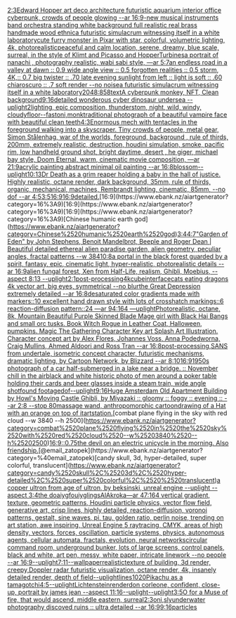 [2:3](https://www.ebank.nz/aiartgenerator?category=2%3A3)[Edward Hopper art deco architecture futuristic aquarium interior office cyberpunk, crowds of people glowing --ar 16:9](https://www.ebank.nz/aiartgenerator?category=Edward%2520Hopper%2520art%2520deco%2520architecture%2520futuristic%2520aquarium%2520interior%2520office%2520cyberpunk%2C%2520crowds%2520of%2520people%2520glowing%2520--ar%252016%3A9)[-](https://www.ebank.nz/aiartgenerator?category=-)[new musical instruments band orchestra standing white background full realistic real brass handmade wood ethnic](https://www.ebank.nz/aiartgenerator?category=new%2520musical%2520instruments%2520band%2520orchestra%2520standing%2520white%2520background%2520full%2520realistic%2520real%2520brass%2520handmade%2520wood%2520ethnic)[a futuristic simulacrum witnessing itself in a white laboratory](https://www.ebank.nz/aiartgenerator?category=a%2520futuristic%2520simulacrum%2520witnessing%2520itself%2520in%2520a%2520white%2520laboratory)[cute furry monster in Pixar with star, colorful, volumetric lighting, 4k, photorealistic](https://www.ebank.nz/aiartgenerator?category=cute%2520furry%2520monster%2520in%2520Pixar%2520with%2520star%2C%2520colorful%2C%2520volumetric%2520lighting%2C%25204k%2C%2520photorealistic)[peaceful and calm location, serene, dreamy, blue scale, surreal, in the style of Klimt and Picasso and Hopper](https://www.ebank.nz/aiartgenerator?category=peaceful%2520and%2520calm%2520location%2C%2520serene%2C%2520dreamy%2C%2520blue%2520scale%2C%2520surreal%2C%2520in%2520the%2520style%2520of%2520Klimt%2520and%2520Picasso%2520and%2520Hopper)[Turbines](https://www.ebank.nz/aiartgenerator?category=Turbines)[a portrait of nanachi , photography realistic, wabi sabi style, —ar 5:7](https://www.ebank.nz/aiartgenerator?category=a%2520portrait%2520of%2520nanachi%2520%2C%2520photography%2520realistic%2C%2520wabi%2520sabi%2520style%2C%2520%E2%80%94ar%25205%3A7)[an endless road in a valley at dawn :: 0.9 wide angle view :: 0.5 forgotten realities :: 0.5 storm, 4K,:: 0.7 big twister :: .70 late evening sunlight from left :: light is soft :: .60 chiaroscuro  :: .7 soft render --no noise](https://www.ebank.nz/aiartgenerator?category=an%2520endless%2520road%2520in%2520a%2520valley%2520at%2520dawn%2520%3A%3A%25200.9%2520wide%2520angle%2520view%2520%3A%3A%25200.5%2520forgotten%2520realities%2520%3A%3A%25200.5%2520storm%2C%25204K%2C%3A%3A%25200.7%2520big%2520twister%2520%3A%3A%2520.70%2520late%2520evening%2520sunlight%2520from%2520left%2520%3A%3A%2520light%2520is%2520soft%2520%3A%3A%2520.60%2520chiaroscuro%2520%2520%3A%3A%2520.7%2520soft%2520render%2520--no%2520noise)[a futuristic simulacrum witnessing itself in a white laboratory](https://www.ebank.nz/aiartgenerator?category=a%2520futuristic%2520simulacrum%2520witnessing%2520itself%2520in%2520a%2520white%2520laboratory)[2048:858](https://www.ebank.nz/aiartgenerator?category=2048%3A858)[text](https://www.ebank.nz/aiartgenerator?category=text)[A cyberpunk monkey, NFT, Clean background](https://www.ebank.nz/aiartgenerator?category=A%2520cyberpunk%2520monkey%2C%2520NFT%2C%2520Clean%2520background)[9:16](https://www.ebank.nz/aiartgenerator?category=9%3A16)[detailed wonderous cyber dinosaur undersea --uplight](https://www.ebank.nz/aiartgenerator?category=detailed%2520wonderous%2520cyber%2520dinosaur%2520undersea%2520--uplight)[2](https://www.ebank.nz/aiartgenerator?category=2)[lighting, epic composition, thunderstom, night, wild, windy, cloudy](https://www.ebank.nz/aiartgenerator?category=lighting%2C%2520epic%2520composition%2C%2520thunderstom%2C%2520night%2C%2520wild%2C%2520windy%2C%2520cloudy)[floor](https://www.ebank.nz/aiartgenerator?category=floor)[--fast](https://www.ebank.nz/aiartgenerator?category=--fast)[oni,monk](https://www.ebank.nz/aiartgenerator?category=oni%2Cmonk)[traditional photograph of a beautiful vampire face with beautiful clean teeth](https://www.ebank.nz/aiartgenerator?category=traditional%2520photograph%2520of%2520a%2520beautiful%2520vampire%2520face%2520with%2520beautiful%2520clean%2520teeth)[4:3](https://www.ebank.nz/aiartgenerator?category=4%3A3)[Enormous mech with tentacles in the foreground walking into a skyscraper. Tiny crowds of people, metal gear, Simon Stålenhag, war of the worlds, foreground, background , rule of thirds, 200mm, extremely realistic, destruction, houdini simulation, smoke, pacific rim, low handheld ground shot,  bright daytime, desert , he giger, michael bay style, Doom Eternal, warm, cinematic movie composition, —ar 21:9](https://www.ebank.nz/aiartgenerator?category=Enormous%2520mech%2520with%2520tentacles%2520in%2520the%2520foreground%2520walking%2520into%2520a%2520skyscraper.%2520Tiny%2520crowds%2520of%2520people%2C%2520metal%2520gear%2C%2520Simon%2520St%C3%A5lenhag%2C%2520war%2520of%2520the%2520worlds%2C%2520foreground%2C%2520background%2520%2C%2520rule%2520of%2520thirds%2C%2520200mm%2C%2520extremely%2520realistic%2C%2520destruction%2C%2520houdini%2520simulation%2C%2520smoke%2C%2520pacific%2520rim%2C%2520low%2520handheld%2520ground%2520shot%2C%2520%2520bright%2520daytime%2C%2520desert%2520%2C%2520he%2520giger%2C%2520michael%2520bay%2520style%2C%2520Doom%2520Eternal%2C%2520warm%2C%2520cinematic%2520movie%2520composition%2C%2520%E2%80%94ar%252021%3A9)[acrylic painting abstract minimal oil painting --ar 16:8](https://www.ebank.nz/aiartgenerator?category=acrylic%2520painting%2520abstract%2520minimal%2520oil%2520painting%2520--ar%252016%3A8)[blossom](https://www.ebank.nz/aiartgenerator?category=blossom)[--uplight](https://www.ebank.nz/aiartgenerator?category=--uplight)[10:13](https://www.ebank.nz/aiartgenerator?category=10%3A13)[Dr Death as a grim reaper holding a baby in the hall of justice. Highly realistic, octane render, dark background, 35mm, rule of thirds, organic, mechanical, machines, Rembrandt lighting, cinematic, 85mm, --no dof --ar 4:5](https://www.ebank.nz/aiartgenerator?category=Dr%2520Death%2520as%2520a%2520grim%2520reaper%2520holding%2520a%2520baby%2520in%2520the%2520hall%2520of%2520justice.%2520Highly%2520realistic%2C%2520octane%2520render%2C%2520dark%2520background%2C%252035mm%2C%2520rule%2520of%2520thirds%2C%2520organic%2C%2520mechanical%2C%2520machines%2C%2520Rembrandt%2520lighting%2C%2520cinematic%2C%252085mm%2C%2520--no%2520dof%2520--ar%25204%3A5)[3:5](https://www.ebank.nz/aiartgenerator?category=3%3A5)[16:9](https://www.ebank.nz/aiartgenerator?category=16%3A9)[16:9](https://www.ebank.nz/aiartgenerator?category=16%3A9)[detailed.](https://www.ebank.nz/aiartgenerator?category=detailed.)[16:9](https://www.ebank.nz/aiartgenerator?category=16%3A9)[16:9](https://www.ebank.nz/aiartgenerator?category=16%3A9)[16:9](https://www.ebank.nz/aiartgenerator?category=16%3A9)[Chinese humanic earth god](https://www.ebank.nz/aiartgenerator?category=Chinese%2520humanic%2520earth%2520god)[3:4](https://www.ebank.nz/aiartgenerator?category=3%3A4)[4:7](https://www.ebank.nz/aiartgenerator?category=4%3A7)["Garden of Eden" by John Stephens, Benoit Mandelbrot, Beeple and Roger Dean | Beautiful detailed ethereal alien paradise garden, alien geometry, peculiar angles, fractal patterns --w 384](https://www.ebank.nz/aiartgenerator?category=%22Garden%2520of%2520Eden%22%2520by%2520John%2520Stephens%2C%2520Benoit%2520Mandelbrot%2C%2520Beeple%2520and%2520Roger%2520Dean%2520%7C%2520Beautiful%2520detailed%2520ethereal%2520alien%2520paradise%2520garden%2C%2520alien%2520geometry%2C%2520peculiar%2520angles%2C%2520fractal%2520patterns%2520--w%2520384)[10:8](https://www.ebank.nz/aiartgenerator?category=10%3A8)[a portal in the black forest guarded by a spirit, fantasy, epic, cinematic light, hyper-realistic, photorealistic details --ar 16:9](https://www.ebank.nz/aiartgenerator?category=a%2520portal%2520in%2520the%2520black%2520forest%2520guarded%2520by%2520a%2520spirit%2C%2520fantasy%2C%2520epic%2C%2520cinematic%2520light%2C%2520hyper-realistic%2C%2520photorealistic%2520details%2520--ar%252016%3A9)[alien fungal forest, Xen from Half-Life, realism, Ghibli, Moebius, --aspect 8:13 --uplight](https://www.ebank.nz/aiartgenerator?category=alien%2520fungal%2520forest%2C%2520Xen%2520from%2520Half-Life%2C%2520realism%2C%2520Ghibli%2C%2520Moebius%2C%2520--aspect%25208%3A13%2520--uplight)[2:1](https://www.ebank.nz/aiartgenerator?category=2%3A1)[post-processing](https://www.ebank.nz/aiartgenerator?category=post-processing)[4k](https://www.ebank.nz/aiartgenerator?category=4k)[cube](https://www.ebank.nz/aiartgenerator?category=cube)[interface](https://www.ebank.nz/aiartgenerator?category=interface)[cats eating dragons 4k vector art, big eyes, symmetrical --no blur](https://www.ebank.nz/aiartgenerator?category=cats%2520eating%2520dragons%25204k%2520vector%2520art%2C%2520big%2520eyes%2C%2520symmetrical%2520--no%2520blur)[the Great Depression extremely detailed --ar 16:8](https://www.ebank.nz/aiartgenerator?category=the%2520Great%2520Depression%2520extremely%2520detailed%2520--ar%252016%3A8)[desaturated color gradients made with markers::10 excellent hand drawn style with lots of crosshatch markings::6 reaction-diffusion pattern::24 —ar 94:164 —uplight](https://www.ebank.nz/aiartgenerator?category=desaturated%2520color%2520gradients%2520made%2520with%2520markers%3A%3A10%2520excellent%2520hand%2520drawn%2520style%2520with%2520lots%2520of%2520crosshatch%2520markings%3A%3A6%2520reaction-diffusion%2520pattern%3A%3A24%2520%E2%80%94ar%252094%3A164%2520%E2%80%94uplight)[Photorealistic, octane, 8k, Mountain Beautiful Purple Skinned Blade Mage girl with Black Hai Bangs and small orc tusks. Book Witch Rogue in Leather Coat, Halloween, pumpkins. Magic The Gathering Character Key art Splash Art Illustration. Character concept art by Alex Flores, Johannes Voss, Anna Podedworna, Craig Mullins, Ahmed Aldoori and Ross Tran --ar 16:8](https://www.ebank.nz/aiartgenerator?category=Photorealistic%2C%2520octane%2C%25208k%2C%2520Mountain%2520Beautiful%2520Purple%2520Skinned%2520Blade%2520Mage%2520girl%2520with%2520Black%2520Hai%2520Bangs%2520and%2520small%2520orc%2520tusks.%2520Book%2520Witch%2520Rogue%2520in%2520Leather%2520Coat%2C%2520Halloween%2C%2520pumpkins.%2520Magic%2520The%2520Gathering%2520Character%2520Key%2520art%2520Splash%2520Art%2520Illustration.%2520Character%2520concept%2520art%2520by%2520Alex%2520Flores%2C%2520Johannes%2520Voss%2C%2520Anna%2520Podedworna%2C%2520Craig%2520Mullins%2C%2520Ahmed%2520Aldoori%2520and%2520Ross%2520Tran%2520--ar%252016%3A8)[post-processing,](https://www.ebank.nz/aiartgenerator?category=post-processing%2C)[SANS from undertale,  isometric concept character, futuristic mechanisms, dramatic lighting, by Cartoon Network, by Blizzard --ar 8:10](https://www.ebank.nz/aiartgenerator?category=SANS%2520from%2520undertale%2C%2520%2520isometric%2520concept%2520character%2C%2520futuristic%2520mechanisms%2C%2520dramatic%2520lighting%2C%2520by%2520Cartoon%2520Network%2C%2520by%2520Blizzard%2520--ar%25208%3A10)[16:9](https://www.ebank.nz/aiartgenerator?category=16%3A9)[1950s photograph of a car half-submerged in a lake near a bridge. :: November chill in the air](https://www.ebank.nz/aiartgenerator?category=1950s%2520photograph%2520of%2520a%2520car%2520half-submerged%2520in%2520a%2520lake%2520near%2520a%2520bridge.%2520%3A%3A%2520November%2520chill%2520in%2520the%2520air)[black and white historic photo of men around a poker table holding their cards and beer glasses inside a steam train, wide angle shot](https://www.ebank.nz/aiartgenerator?category=black%2520and%2520white%2520historic%2520photo%2520of%2520men%2520around%2520a%2520poker%2520table%2520holding%2520their%2520cards%2520and%2520beer%2520glasses%2520inside%2520a%2520steam%2520train%2C%2520wide%2520angle%2520shot)[found footage](https://www.ebank.nz/aiartgenerator?category=found%2520footage)[dof](https://www.ebank.nz/aiartgenerator?category=dof)[--uplight](https://www.ebank.nz/aiartgenerator?category=--uplight)[9:16](https://www.ebank.nz/aiartgenerator?category=9%3A16)[Huge Amsterdam Old Apartment Building by Howl's Moving Castle Ghibli, by Miyazaki :: gloomy :: foggy :: evening :: --ar 2:8 --stop 80](https://www.ebank.nz/aiartgenerator?category=Huge%2520Amsterdam%2520Old%2520Apartment%2520Building%2520by%2520Howl%27s%2520Moving%2520Castle%2520Ghibli%2C%2520by%2520Miyazaki%2520%3A%3A%2520gloomy%2520%3A%3A%2520foggy%2520%3A%3A%2520evening%2520%3A%3A%2520--ar%25202%3A8%2520--stop%252080)[massage wand, anthropomorphic cartoon](https://www.ebank.nz/aiartgenerator?category=massage%2520wand%2C%2520anthropomorphic%2520cartoon)[drawing of a Hat with an orange on top of it](https://www.ebank.nz/aiartgenerator?category=drawing%2520of%2520a%2520Hat%2520with%2520an%2520orange%2520on%2520top%2520of%2520it)[artstation.](https://www.ebank.nz/aiartgenerator?category=artstation.)[combat plane flying in the sky with red cloud --w 3840 --h 2500](https://www.ebank.nz/aiartgenerator?category=combat%2520plane%2520flying%2520in%2520the%2520sky%2520with%2520red%2520cloud%2520--w%25203840%2520--h%25202500)[16:9](https://www.ebank.nz/aiartgenerator?category=16%3A9)[::0.75](https://www.ebank.nz/aiartgenerator?category=%3A%3A0.75)[the devil on an electric unicycle in the morning. Also friendship.](https://www.ebank.nz/aiartgenerator?category=the%2520devil%2520on%2520an%2520electric%2520unicycle%2520in%2520the%2520morning.%2520Also%2520friendship.)[@email_zatopek](https://www.ebank.nz/aiartgenerator?category=%40email_zatopek)[candy skull, 3d, hyper-detailed, super colorful,  translucent](https://www.ebank.nz/aiartgenerator?category=candy%2520skull%2C%25203d%2C%2520hyper-detailed%2C%2520super%2520colorful%2C%2520%2520translucent)[a copper ultron from age of ultron, by beksinski, unreal engine --uplight --aspect 3:4](https://www.ebank.nz/aiartgenerator?category=a%2520copper%2520ultron%2520from%2520age%2520of%2520ultron%2C%2520by%2520beksinski%2C%2520unreal%2520engine%2520--uplight%2520--aspect%25203%3A4)[the doaiygfouiyglings](https://www.ebank.nz/aiartgenerator?category=the%2520doaiygfouiyglings)[AlAkroka](https://www.ebank.nz/aiartgenerator?category=AlAkroka)[—ar 47:164 vertical gradient, texture, geometric patterns, Houdini particle physics, vector flow field, generative art, crisp lines, highly detailed, reaction-diffusion, voronoi patterns, gestalt, sine waves, pi, tau, golden ratio, perlin noise, trending on art station, awe inspiring, Unreal Engine 5 raytracing, CMYK, areas of high density, vectors, forces, oscillation, particle systems, physics, autonomous agents, cellular automata, fractals, evolution, neural networks](https://www.ebank.nz/aiartgenerator?category=%E2%80%94ar%252047%3A164%2520vertical%2520gradient%2C%2520texture%2C%2520geometric%2520patterns%2C%2520Houdini%2520particle%2520physics%2C%2520vector%2520flow%2520field%2C%2520generative%2520art%2C%2520crisp%2520lines%2C%2520highly%2520detailed%2C%2520reaction-diffusion%2C%2520voronoi%2520patterns%2C%2520gestalt%2C%2520sine%2520waves%2C%2520pi%2C%2520tau%2C%2520golden%2520ratio%2C%2520perlin%2520noise%2C%2520trending%2520on%2520art%2520station%2C%2520awe%2520inspiring%2C%2520Unreal%2520Engine%25205%2520raytracing%2C%2520CMYK%2C%2520areas%2520of%2520high%2520density%2C%2520vectors%2C%2520forces%2C%2520oscillation%2C%2520particle%2520systems%2C%2520physics%2C%2520autonomous%2520agents%2C%2520cellular%2520automata%2C%2520fractals%2C%2520evolution%2C%2520neural%2520networks)[circular command room, underground bunker, lots of large screens, control panels, black and white, art pen, messy, white paper, intricate linework --no people --ar 16:9](https://www.ebank.nz/aiartgenerator?category=circular%2520command%2520room%2C%2520underground%2520bunker%2C%2520lots%2520of%2520large%2520screens%2C%2520control%2520panels%2C%2520black%2520and%2520white%2C%2520art%2520pen%2C%2520messy%2C%2520white%2520paper%2C%2520intricate%2520linework%2520--no%2520people%2520--ar%252016%3A9)[--uplight](https://www.ebank.nz/aiartgenerator?category=--uplight)[7:11](https://www.ebank.nz/aiartgenerator?category=7%3A11)[--wallpaper](https://www.ebank.nz/aiartgenerator?category=--wallpaper)[realistic](https://www.ebank.nz/aiartgenerator?category=realistic)[texture  of building, 3d render, creepy,](https://www.ebank.nz/aiartgenerator?category=texture%2520%2520of%2520building%2C%25203d%2520render%2C%2520creepy%2C)[Doppler radar futuristic visualization, octane render, 4k, insanely detailed render, depth of field](https://www.ebank.nz/aiartgenerator?category=Doppler%2520radar%2520futuristic%2520visualization%2C%2520octane%2520render%2C%25204k%2C%2520insanely%2520detailed%2520render%2C%2520depth%2520of%2520field)[--uplight](https://www.ebank.nz/aiartgenerator?category=--uplight)[lines](https://www.ebank.nz/aiartgenerator?category=lines)[1020](https://www.ebank.nz/aiartgenerator?category=1020)[Pikachu as a tamagotchi](https://www.ebank.nz/aiartgenerator?category=Pikachu%2520as%2520a%2520tamagotchi)[4:5](https://www.ebank.nz/aiartgenerator?category=4%3A5)[--uplight](https://www.ebank.nz/aiartgenerator?category=--uplight)[Lichtenstein](https://www.ebank.nz/aiartgenerator?category=Lichtenstein)[render](https://www.ebank.nz/aiartgenerator?category=render)[don corleone, confident, close-up, portrait by james jean --aspect 11:16](https://www.ebank.nz/aiartgenerator?category=don%2520corleone%2C%2520confident%2C%2520close-up%2C%2520portrait%2520by%2520james%2520jean%2520--aspect%252011%3A16)[--uplight](https://www.ebank.nz/aiartgenerator?category=--uplight)[--uplight](https://www.ebank.nz/aiartgenerator?category=--uplight)[3:5](https://www.ebank.nz/aiartgenerator?category=3%3A5)[O for a Muse of fire, that would ascend, middle eastern, surreal](https://www.ebank.nz/aiartgenerator?category=O%2520for%2520a%2520Muse%2520of%2520fire%2C%2520that%2520would%2520ascend%2C%2520middle%2520eastern%2C%2520surreal)[2:3](https://www.ebank.nz/aiartgenerator?category=2%3A3)[oni,sly](https://www.ebank.nz/aiartgenerator?category=oni%2Csly)[underwater photography discoved ruins :: ultra detailed --ar 16:9](https://www.ebank.nz/aiartgenerator?category=underwater%2520photography%2520discoved%2520ruins%2520%3A%3A%2520ultra%2520detailed%2520--ar%252016%3A9)[9:16](https://www.ebank.nz/aiartgenerator?category=9%3A16)[particles](https://www.ebank.nz/aiartgenerator?category=particles)